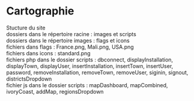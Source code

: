 # Cartographie
Stucture du site <br>
dossiers dans le répertoire racine : images et scripts <br>
dossiers dans le répertoire images : flags et icons <br>
fichiers dans flags : France.png, Mali.png, USA.png <br>
fichiers dans icons : standard.png <br>
fichiers php dans le dossier scripts : dbconnect, displayInstallation, displayTown, displayUser, insertInstallation, insertTown, insertUser, password, removeInstallation, removeTown, removeUser, siginin, signout, districtsDropdown <br>
fichier js dans le dossier scripts : mapDashboard, mapCombined, ivoryCoast, addMap, regionsDropdown
